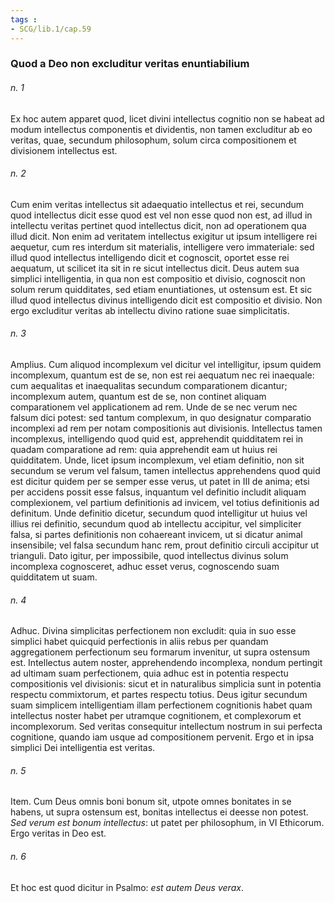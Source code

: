 ```yaml
---
tags : 
- SCG/lib.1/cap.59
---
```


### Quod a Deo non excluditur veritas enuntiabilium

###### n. 1
Ex hoc autem apparet quod, licet divini intellectus cognitio non se habeat ad modum intellectus componentis et dividentis, non tamen excluditur ab eo veritas, quae, secundum philosophum, solum circa compositionem et divisionem intellectus est.

###### n. 2
Cum enim veritas intellectus sit adaequatio intellectus et rei, secundum quod intellectus dicit esse quod est vel non esse quod non est, ad illud in intellectu veritas pertinet quod intellectus dicit, non ad operationem qua illud dicit. Non enim ad veritatem intellectus exigitur ut ipsum intelligere rei aequetur, cum res interdum sit materialis, intelligere vero immateriale: sed illud quod intellectus intelligendo dicit et cognoscit, oportet esse rei aequatum, ut scilicet ita sit in re sicut intellectus dicit. Deus autem sua simplici intelligentia, in qua non est compositio et divisio, cognoscit non solum rerum quidditates, sed etiam enuntiationes, ut ostensum est. Et sic illud quod intellectus divinus intelligendo dicit est compositio et divisio. Non ergo excluditur veritas ab intellectu divino ratione suae simplicitatis.

###### n. 3
Amplius. Cum aliquod incomplexum vel dicitur vel intelligitur, ipsum quidem incomplexum, quantum est de se, non est rei aequatum nec rei inaequale: cum aequalitas et inaequalitas secundum comparationem dicantur; incomplexum autem, quantum est de se, non continet aliquam comparationem vel applicationem ad rem. Unde de se nec verum nec falsum dici potest: sed tantum complexum, in quo designatur comparatio incomplexi ad rem per notam compositionis aut divisionis. Intellectus tamen incomplexus, intelligendo quod quid est, apprehendit quidditatem rei in quadam comparatione ad rem: quia apprehendit eam ut huius rei quidditatem. Unde, licet ipsum incomplexum, vel etiam definitio, non sit secundum se verum vel falsum, tamen intellectus apprehendens quod quid est dicitur quidem per se semper esse verus, ut patet in III de anima; etsi per accidens possit esse falsus, inquantum vel definitio includit aliquam complexionem, vel partium definitionis ad invicem, vel totius definitionis ad definitum. Unde definitio dicetur, secundum quod intelligitur ut huius vel illius rei definitio, secundum quod ab intellectu accipitur, vel simpliciter falsa, si partes definitionis non cohaereant invicem, ut si dicatur animal insensibile; vel falsa secundum hanc rem, prout definitio circuli accipitur ut trianguli. Dato igitur, per impossibile, quod intellectus divinus solum incomplexa cognosceret, adhuc esset verus, cognoscendo suam quidditatem ut suam.

###### n. 4
Adhuc. Divina simplicitas perfectionem non excludit: quia in suo esse simplici habet quicquid perfectionis in aliis rebus per quandam aggregationem perfectionum seu formarum invenitur, ut supra ostensum est. Intellectus autem noster, apprehendendo incomplexa, nondum pertingit ad ultimam suam perfectionem, quia adhuc est in potentia respectu compositionis vel divisionis: sicut et in naturalibus simplicia sunt in potentia respectu commixtorum, et partes respectu totius. Deus igitur secundum suam simplicem intelligentiam illam perfectionem cognitionis habet quam intellectus noster habet per utramque cognitionem, et complexorum et incomplexorum. Sed veritas consequitur intellectum nostrum in sui perfecta cognitione, quando iam usque ad compositionem pervenit. Ergo et in ipsa simplici Dei intelligentia est veritas.

###### n. 5
Item. Cum Deus omnis boni bonum sit, utpote omnes bonitates in se habens, ut supra ostensum est, bonitas intellectus ei deesse non potest. *Sed verum est bonum intellectus*: ut patet per philosophum, in VI Ethicorum. Ergo veritas in Deo est.

###### n. 6
Et hoc est quod dicitur in Psalmo: *est autem Deus verax*.

